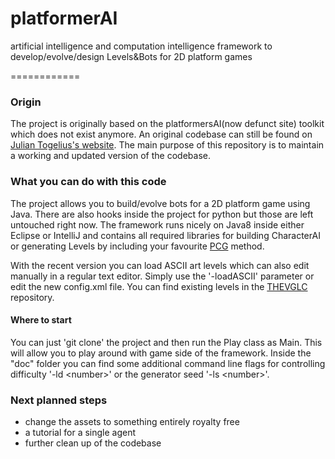 # platformerAI
artificial intelligence and computation intelligence framework to develop/evolve/design Levels&amp;Bots for 2D platform games

============

### Origin
The project is originally based on the platformersAI(now defunct site) toolkit which does not exist anymore. An original codebase can still be found on [Julian Togelius's website](http://julian.togelius.com/mariocompetition2009/). The main purpose of this repository is to maintain a working and updated version of the codebase. 

### What you can do with this code
The project allows you to build/evolve bots for a 2D platform game using Java. There are also hooks inside the project for python but those are left untouched right now. The framework runs nicely on Java8 inside either Eclipse or IntelliJ and contains all required libraries for building CharacterAI or generating Levels by including your favourite [PCG](http://pcgbook.com/) method.

With the recent version you can load ASCII art levels which can also edit manually in a regular text editor. Simply use the '-loadASCII' parameter or edit the new config.xml file. You can find existing levels in the [THEVGLC](https://github.com/TheVGLC/TheVGLC) repository.


#### Where to start
You can just 'git clone' the project and then run the Play class as Main. This will allow you to play around with game side of the framework. Inside the "doc" folder you can find some additional command line flags for controlling difficulty '-ld \<number>' or the generator seed '-ls \<number>'. 

### Next planned steps
* change the assets to something entirely royalty free
* a tutorial for a single agent 
* further clean up of the codebase
